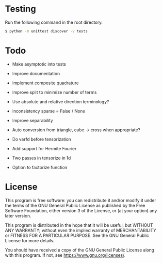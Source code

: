 # Testing

Run the following command in the root directory.

```bash
$ python -m unittest discover -v tests
```

# Todo

- Make asymptotic into tests

- Improve documentation

- Implement composite quadrature

- Improve split to minimize number of terms

- Use absolute and relative direction terminology?

- Inconsistency sparse = False / None

- Improve separability

- Auto conversion from triangle, cube -> cross when appropriate?

- Do varfd before tensorization

- Add support for Hermite Fourier

- Two passes in tensorize in 1d

- Option to factorize function

# License

This program is free software: you can redistribute it and/or modify
it under the terms of the GNU General Public License as published by
the Free Software Foundation, either version 3 of the License, or
(at your option) any later version.

This program is distributed in the hope that it will be useful,
but WITHOUT ANY WARRANTY; without even the implied warranty of
MERCHANTABILITY or FITNESS FOR A PARTICULAR PURPOSE. See the
GNU General Public License for more details.

You should have received a copy of the GNU General Public License
along with this program. If not, see <https://www.gnu.org/licenses/>.
